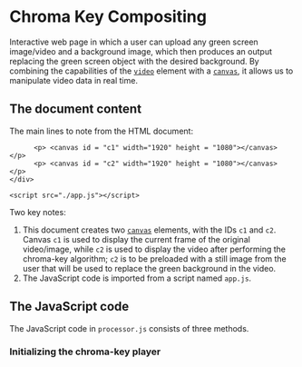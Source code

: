 # Chroma Key Compositing
 Interactive web page in which a user can upload any green screen image/video and a background image, which then produces an output replacing the green screen object with the desired background.
By combining the capabilities of the [`video`](/en-US/docs/Web/HTML/Element/video) element with a [`canvas`](/en-US/docs/Web/HTML/Element/canvas), it allows us to manipulate video data in real time.

## The document content
The main lines to note from the HTML document:
 <!DOCTYPE html>
          <p> <canvas id = "c1" width="1920" height = "1080"></canvas> </p> 
          <p> <canvas id = "c2" width="1920" height = "1080"></canvas> </p>
    </div>

    <script src="./app.js"></script>
 </html>
 Two key notes:
 
1.  This document creates two [`canvas`](/en-US/docs/Web/HTML/Element/canvas) elements, with the IDs `c1` and `c2`.  Canvas `c1` is used to display the current frame of the original video/image, while `c2` is used to display the video after performing the chroma-key algorithm; `c2` is to be preloaded with a still image from the user that will be used to replace the green background in the video.
2.  The JavaScript code is imported from a script named `app.js`.

## The JavaScript code

The JavaScript code in `processor.js` consists of three methods.

### Initializing the chroma-key player
